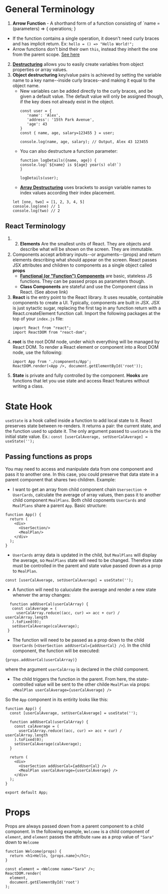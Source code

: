 # General Terminology
1. **Arrow Function** - A shorthand form of a function consisting of `name = (parameters) => { operations; }
  - If the function contains a single operation, it doesn't need curly braces and has implicit return. Ex:
  ```hello = () => "Hello World!";```
  - Arrow functions don't bind their own `this`, instead they inherit the one from the parent scope. [See here](https://www.codementor.io/@dariogarciamoya/understanding-this-in-javascript-with-arrow-functions-gcpjwfyuc)
 2. [**Destructuring**](https://www.freecodecamp.org/news/javascript-object-destructuring-spread-operator-rest-parameter/) allows you to easily create variables from object properties or array values. 
 3. **Object destructuring** key/value pairs is achieved by setting the variable name to a key name--inside curly braces--and making it equal to the object name.
    - New variables can be added directly to the curly braces, and be given a default value. The default value will only be assigned though, if the key does not already exist in the object.
       ```
      const user = { 
          'name': 'Alex',
          'address': '15th Park Avenue',
          'age': 43
      }
      const { name, age, salary=123455 } = user;
      
      console.log(name, age, salary); // Output, Alex 43 123455
      ```
    - You can also destructure a function parameter:
      ```
      function logDetails({name, age}) {
      console.log(`${name} is ${age} year(s) old!`)
      }

      logDetails(user); 
      ```
    - [**Array Destructuring**](https://zellwk.com/blog/es6/#destructuring) uses brackets to assign variable names to index values according their index placement.
    ```
    let [one, two] = [1, 2, 3, 4, 5]
    console.log(one) // 1
    console.log(two) // 2
    ```
    
 
 ## React Terminology
 1.  2. **Elements** Are the smallest units of React. They are objects and describe what will be shown on the screen. They are immutable. 
 2. Components accept arbitrary inputs--or arguments--(props) and return elements describing what should appear on the screen. React passes JSX attributes and children to components as a single object called **props**
    - [**Functional (or "Function") Components**](https://www.freecodecamp.org/news/functional-components-vs-class-components-in-react/) are basic, stateless JS functions. They can be passed props as parameters though.
    - **Class Components** are stateful and use the Component class in React. (See above link)
 3. **React** is the entry point to the React library. It uses reusable, containable components to create a UI. Typically, components are built in JSX. JSX is just sytactic sugar, replacing the first tag in any function return with a React.createElement function call. Import the following packages at the top of your `index.js` file:
    ```
    import React from "react";
    import ReactDOM from "react-dom";
    ```
 4. **root** is the root DOM node, under which everything will be managed by React DOM. To render a React element or component into a Root DOM node, use the following:
    ```
    import App from './components/App';
    ReactDOM.render(<App />, document.getElementById('root'));
    ```
 5. **State** is private and fully controlled by the component. **Hooks** are functions that let you use state and access React features without writing a class.

# State Hook
`useState` is a hook called inside a function to add local state to it. React preserves state between re-renders. It returns a pair: the current state, and the function used to update it. The only argument passed to `useState` is the initial state value. Ex.: `const [userCalAverage, setUserCalAverage] = useState('');`

## Passing functions as props
You may need to access and manipulate data from one component and pass it to another one. In this case, you could preserve that data state in a parent component that shares two children. Example:

 - I want to get an array from child component chain `Usersection` -> `UserCards`, calculate the average of array values, then pass it to another child component `MealPlans`. Both child coponents `UserCards` and `MealPlans` share a parent `App`. Basic structure:
```
function App() {
  return (
    <div>
      <UserSection/>
      <MealPlan/>
    </div>
  );
}
```
 - `UserCards` array data is updated in the child, but `MealPlans` will display the average, so `MealPlans` state will need to be changed. Therefore state must be controlled in the parent and state value passed down as a prop to `MealPlan`.
```
const [userCalAverage, setUserCalAverage] = useState('');
```
 - A function will need to caluculate the average and render a new state whenver the array changes:
 ```
   function addUserCal(userCalArray) {
    const calAverage = (
      userCalArray.reduce((acc, cur) => acc + cur) / userCalArray.length
    ).toFixed(0);
    setUserCalAverage(calAverage);
  }
  ```
  - The function will need to be passed as a prop down to the child `UserCards` (`<UserSection addUserCal={addUserCal} />`). In the child component, the function will be executed:
```
{props.addUserCal(userCalArray)}
```
where the argument `userCalArray` is declared in the child component. 
- The child triggers the function in the parent. From here, the state-controlled value will be sent to the other childe `MealPlan` via props: `<MealPlan userCalAverage={userCalAverage} />`

So the `App` component in its entirity looks like this:
```
function App() {
  const [userCalAverage, setUserCalAverage] = useState('');

  function addUserCal(userCalArray) {
    const calAverage = (
      userCalArray.reduce((acc, cur) => acc + cur) / userCalArray.length
    ).toFixed(0);
    setUserCalAverage(calAverage);
  }

  return (
    <div>
      <UserSection addUserCal={addUserCal} />
      <MealPlan userCalAverage={userCalAverage} />
    </div>
  );
}

export default App;
```

# Props
Props are always passed down from a parent component to a child component. In the following example, `Welcome` is a child component of `element`, and `element` passes the attribute `name` as a  prop value of `"Sara"` down to `Welcome`
```
function Welcome(props) {
  return <h1>Hello, {props.name}</h1>;
}

const element = <Welcome name="Sara" />;
ReactDOM.render(
  element,
  document.getElementById('root')
);
```



